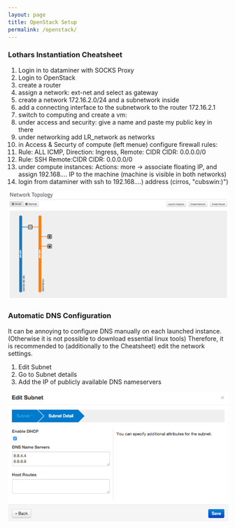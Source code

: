 ```yaml
---
layout: page
title: OpenStack Setup
permalink: /openstack/
---
```


### Lothars Instantiation Cheatsheet
1. Login in to dataminer with SOCKS Proxy
2. Login to OpenStack
3. create a router
1. assign a network: ext-net and select as gateway
4. create a network 172.16.2.0/24 and a subnetwork inside
5. add a connecting interface to the subnetwork to the router 172.16.2.1
6. switch to computing and create a vm:
1. under access and security: give a name and paste my public key in there
2. under networking add LR_network as networks
7. in Access & Securty of compute (left menue) configure firewall rules:
1. Rule: ALL ICMP, Direction: Ingress, Remote: CIDR CIDR: 0.0.0.0/0
2. Rule: SSH Remote:CIDR CIDR: 0.0.0.0/0
8. under compute instances: Actions: more -> associate floating IP, and assign 192.168.... IP to the machine 
(machine is visible in both networks)
9. login from dataminer with ssh to 192.168....) address (cirros, "cubswin:)")


<div class='fig figcenter'>
  <img src='/assets/network.png'>
</div>

### Automatic DNS Configuration
It can be annoying to configure DNS manually on each launched instance.
(Otherwise it is not possible to download essential linux tools)
Therefore, it is recommended to (additionally to the Cheatsheet) edit the network settings.

1. Edit Subnet
2. Go to Subnet details
3. Add the IP of publicly available DNS nameservers 

<div class='fig figcenter'>
  <img src='/assets/editnet.png'>
</div>

